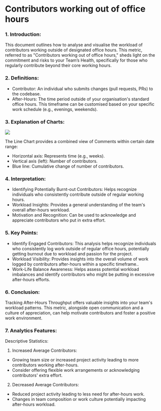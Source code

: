 # Contributors working out of office hours

### 1. Introduction:

This document outlines how to analyse and visualise the workload of contributors working outside of designated office hours. This metric, referred to as "Contributors working out of office hours," sheds light on the commitment and risks to your Team’s Health, specifically for those who regularly contribute beyond their core working hours.

### 2. Definitions:

* Contributor: An individual who submits changes (pull requests, PRs) to the codebase.
* After-Hours: The time period outside of your organisation's standard office hours. This timeframe can be customised based on your specific work schedule (e.g., evenings, weekends).

### 3. Explanation of Charts:

![](https://lh7-us.googleusercontent.com/docsz/AD\_4nXc9HqaSTzkrvvOtAlKJPLEegz0myzaXcuRiInEYrNZqkB5KjSMuLLzSKqhCy\_uL6khlaWwrnNUiabq5RNA3JEd9Q5wv7GNiADSE4tAWHGL2UoRseoVNQOnZq4ICtccr0yTmHS4XKvals7GaOvFDYiaKpmJH?key=Wy0GcHb2JMoPneZeGUX0Iw)

The Line Chart provides a combined view of Comments within certain date range:

* Horizontal axis: Represents time (e.g., weeks).
* Vertical axis (left): Number of contributors.
* Blue  line: Cumulative change of number of contributors.

### 4. Interpretation:

* Identifying Potentially Burnt-out Contributors: Helps recognize individuals who consistently contribute outside of regular working hours.
* Workload Insights: Provides a general understanding of the team's overall after-hours workload.
* Motivation and Recognition: Can be used to acknowledge and appreciate contributors who put in extra effort.

### 5. Key Points:

* Identify Engaged Contributors: This analysis helps recognize individuals who consistently log work outside of regular office hours, potentially getting burnout due to workload and passion for the project.
* Workload Visibility: Provides insights into the overall volume of work logged by contributors after-hours within a specific timeframe..
* Work-Life Balance Awareness: Helps assess potential workload imbalances and identify contributors who might be putting in excessive after-hours efforts.

### 6. Conclusion:

Tracking After-Hours Throughput offers valuable insights into your team's workload patterns. This metric, alongside open communication and a culture of appreciation, can help motivate contributors and foster a positive work environment.

### 7. Analytics Features:&#x20;

Descriptive Statistics:

1. Increased Average Contributors:

* Growing team size or increased project activity leading to more contributors working after-hours.
* Consider offering flexible work arrangements or acknowledging contributors' extra effort.

2. Decreased Average Contributors:

* Reduced project activity leading to less need for after-hours work.
* Changes in team composition or work culture potentially impacting after-hours workload.
